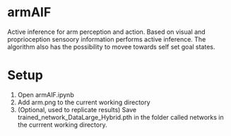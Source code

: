 # armAIF
Active inference for arm perception and action.
Based on visual and proprioception sensoory information performs active inference. The algorithm also has the possibility to movee towards self set goal states.

# Setup
1) Open armAIF.ipynb
2) Add arm.png to the current working directory
3) (Optional, used to replicate results) Save trained_network_DataLarge_Hybrid.pth in the folder called networks in the currrent working directory. 

